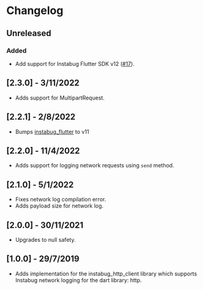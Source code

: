 # Changelog

## Unreleased

### Added

- Add support for Instabug Flutter SDK v12 ([#17](https://github.com/Instabug/Instabug-Dart-http-Adapter/pull/17)).

## [2.3.0] - 3/11/2022

- Adds support for MultipartRequest.

## [2.2.1] - 2/8/2022

- Bumps [instabug_flutter](https://pub.dev/packages/instabug_flutter) to v11

## [2.2.0] - 11/4/2022

- Adds support for logging network requests using `send` method.

## [2.1.0] - 5/1/2022

- Fixes network log compilation error.
- Adds payload size for network log.

## [2.0.0] - 30/11/2021

- Upgrades to null safety.

## [1.0.0] - 29/7/2019

- Adds implementation for the instabug_http_client library which supports Instabug network logging for the dart library: http.
